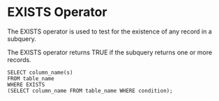# EXISTS Operator

The EXISTS operator is used to test for the existence of any record in a subquery.

The EXISTS operator returns TRUE if the subquery returns one or more records.

```
SELECT column_name(s)
FROM table_name
WHERE EXISTS
(SELECT column_name FROM table_name WHERE condition);
```
